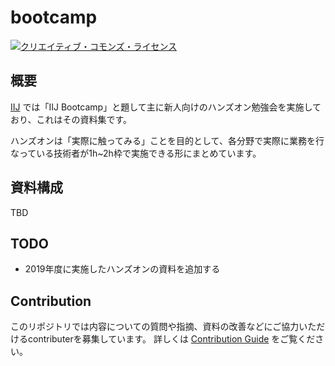 # bootcamp
<a rel="license" href="http://creativecommons.org/licenses/by-sa/4.0/"><img alt="クリエイティブ・コモンズ・ライセンス" style="border-width:0" src="https://i.creativecommons.org/l/by-sa/4.0/88x31.png" /></a>

## 概要

[IIJ](https://www.iij.ad.jp/) では「IIJ Bootcamp」と題して主に新人向けのハンズオン勉強会を実施しており、これはその資料集です。

ハンズオンは「実際に触ってみる」ことを目的として、各分野で実際に業務を行なっている技術者が1h~2h枠で実施できる形にまとめています。

## 資料構成

TBD

## TODO

- 2019年度に実施したハンズオンの資料を追加する

## Contribution

このリポジトリでは内容についての質問や指摘、資料の改善などにご協力いただけるcontributerを募集しています。
詳しくは [Contribution Guide](CONTRIBUTING.md) をご覧ください。
